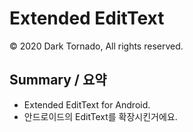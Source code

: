 # Extended EditText
© 2020 Dark Tornado, All rights reserved.

## Summary / 요약
* Extended EditText for Android.
* 안드로이드의 EditText를 확장시킨거에요.
